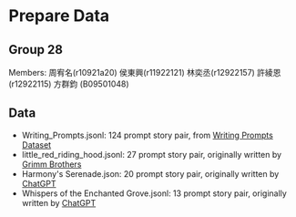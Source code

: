 # Prepare Data
## Group 28
Members: 周宥名(r10921a20) 侯東興(r11922121) 林奕丞(r12922157) 許綾恩(r12922115) 方群鈞 (B09501048)
## Data
* Writing_Prompts.jsonl: 124 prompt story pair, from [Writing Prompts Dataset](https://www.kaggle.com/datasets/ratthachat/writing-prompts) 
* little_red_riding_hood.jsonl: 27 prompt story pair, originally written by [Grimm Brothers](https://etc.usf.edu/lit2go/175/grimms-fairy-tales/3083/little-red-cap-little-red-riding-hood/)
* Harmony's Serenade.json: 20 prompt story pair, originally written by [ChatGPT](https://chat.openai.com/)
* Whispers of the Enchanted Grove.jsonl: 13 prompt story pair, originally written by [ChatGPT](https://chat.openai.com/)